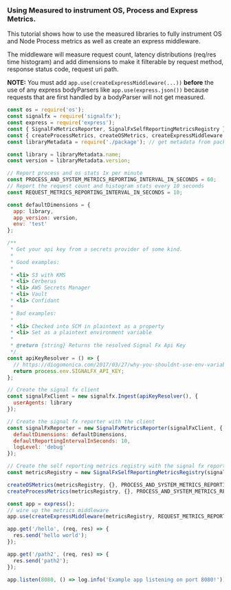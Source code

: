 ### Using Measured to instrument OS, Process and Express Metrics.

This tutorial shows how to use the measured libraries to fully instrument OS and Node Process metrics as well as create an express middleware.

The middleware will measure request count, latency distributions (req/res time histogram) and add dimensions to make it filterable by request method, response status code, request uri path.

**NOTE:** You must add `app.use(createExpressMiddleware(...))` **before** the use of any express bodyParsers like `app.use(express.json())` because requests that are first handled by a bodyParser will not get measured.

```javascript
const os = require('os');
const signalfx = require('signalfx');
const express = require('express');
const { SignalFxMetricsReporter, SignalFxSelfReportingMetricsRegistry } = require('measured-signalfx-reporter');
const { createProcessMetrics, createOSMetrics, createExpressMiddleware } = require('measured-node-metrics');
const libraryMetadata = require('./package'); // get metadata from package.json

const library = libraryMetadata.name;
const version = libraryMetadata.version;

// Report process and os stats 1x per minute
const PROCESS_AND_SYSTEM_METRICS_REPORTING_INTERVAL_IN_SECONDS = 60;
// Report the request count and histogram stats every 10 seconds
const REQUEST_METRICS_REPORTING_INTERVAL_IN_SECONDS = 10;

const defaultDimensions = {
  app: library,
  app_version: version,
  env: 'test'
};

/**
 * Get your api key from a secrets provider of some kind.
 *
 * Good examples:
 *
 * <li> S3 with KMS
 * <li> Cerberus
 * <li> AWS Secrets Manager
 * <li> Vault
 * <li> Confidant
 *
 * Bad examples:
 *
 * <li> Checked into SCM in plaintext as a property
 * <li> Set as a plaintext environment variable
 *
 * @return {string} Returns the resolved Signal Fx Api Key
 */
const apiKeyResolver = () => {
  // https://diogomonica.com/2017/03/27/why-you-shouldnt-use-env-variables-for-secret-data/
  return process.env.SIGNALFX_API_KEY;
};

// Create the signal fx client
const signalFxClient = new signalfx.Ingest(apiKeyResolver(), {
  userAgents: library
});

// Create the signal fx reporter with the client
const signalFxReporter = new SignalFxMetricsReporter(signalFxClient, {
  defaultDimensions: defaultDimensions,
  defaultReportingIntervalInSeconds: 10,
  logLevel: 'debug'
});

// Create the self reporting metrics registry with the signal fx reporter
const metricsRegistry = new SignalFxSelfReportingMetricsRegistry(signalFxReporter, { logLevel: 'debug' });

createOSMetrics(metricsRegistry, {}, PROCESS_AND_SYSTEM_METRICS_REPORTING_INTERVAL_IN_SECONDS);
createProcessMetrics(metricsRegistry, {}, PROCESS_AND_SYSTEM_METRICS_REPORTING_INTERVAL_IN_SECONDS);

const app = express();
// wire up the metrics middleware
app.use(createExpressMiddleware(metricsRegistry, REQUEST_METRICS_REPORTING_INTERVAL_IN_SECONDS));

app.get('/hello', (req, res) => {
  res.send('hello world');
});

app.get('/path2', (req, res) => {
  res.send('path2');
});

app.listen(8080, () => log.info('Example app listening on port 8080!'));
```
